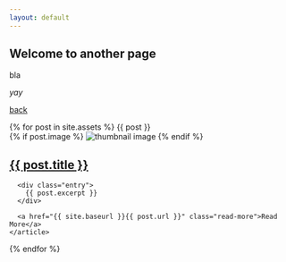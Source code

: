 ```yaml
---
layout: default
---
```


## Welcome to another page 

bla

_yay_

[back](./)

<div class="posts">
  {% for post in site.assets %}
     {{ post }}
    <article class="post">
      <div class="post_header">
      {% if post.image %}
      <img src="/assets/images/{{post.image}}" alt="thumbnail image">
      {% endif %}
      <h1><a href="{{ site.baseurl }}{{ post.url }}">{{ post.title }}</a></h1>
      </div>

      <div class="entry">
        {{ post.excerpt }}
      </div>

      <a href="{{ site.baseurl }}{{ post.url }}" class="read-more">Read More</a>
    </article>
  {% endfor %}
</div>
